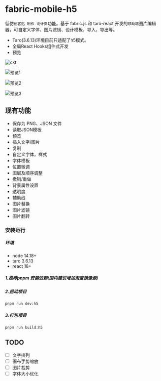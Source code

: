 

# fabric-mobile-h5

低仿`创客贴-制作-设计页`功能。基于 fabric.js 和 taro-react 开发的`移动端`图片编辑器，可自定义字体、图片滤镜、设计模板，导入，导出等。

*  Taro(3.6.13)环境目前只适配了h5模式。
*  全局React Hooks组件式开发
*  预览

  ![ckt](https://github.com/congtaoa/fabric-mobile-h5/assets/18671378/16f52f11-00ce-4666-9bb8-b6fdad79a0fa)


![预览1](https://github.com/congtaoa/fabric-mobile-h5/assets/18671378/18a13e63-08de-4de7-a5ab-bf436ba16652)

![预览2](https://github.com/congtaoa/fabric-mobile-h5/assets/18671378/3e33c6ae-9579-47cb-82b9-4fcf71350885)

![预览3](https://github.com/congtaoa/fabric-mobile-h5/assets/18671378/c244d2c1-f96a-4f5d-8281-58f23d405ea8)

## 现有功能

*   保存为 PNG、JSON 文件
*   读取JSON模板
*   预览
*   插入文字/图片
*   复制
*   自定义字体，样式
*   字体模板
*   位置微调
*   图层及顺序调整
*   撤销/重做
*   背景属性设置
*   透明度
*   辅助线
*   图片替换
*   图片滤镜
*   图片翻转


### 安装运行
##### 环境
* node 14.18+
* taro 3.6.13
* react 18+

##### 1.推荐pnpm 安装依赖(国内建议增加淘宝镜像源)

##### 2.启动项目

```
pnpm run dev:h5
```

##### 3.打包项目

```
pnpm run build:h5
```


## TODO
*   [ ] 文字排列
*   [ ] 画布手势缩放
*   [ ] 图片裁剪
*   [ ] 字体大小优化
